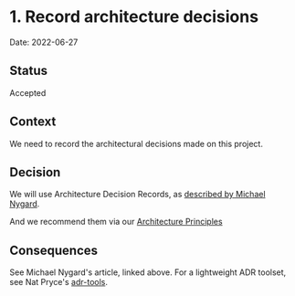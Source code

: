 # 1. Record architecture decisions

Date: 2022-06-27

## Status

Accepted

## Context

We need to record the architectural decisions made on this project.

## Decision

We will use Architecture Decision Records, as [described by Michael Nygard](http://thinkrelevance.com/blog/2011/11/15/documenting-architecture-decisions).

And we recommend them via our [Architecture Principles](https://madetech.github.io/architecture-handbook/principles/communicate_into_the_future.html)

## Consequences

See Michael Nygard's article, linked above. For a lightweight ADR toolset, see Nat Pryce's [adr-tools](https://github.com/npryce/adr-tools).

